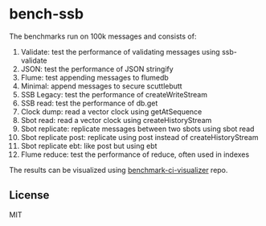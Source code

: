 # bench-ssb

The benchmarks run on 100k messages and consists of:

1. Validate: test the performance of validating messages using ssb-validate
2. JSON: test the performance of JSON stringify
3. Flume: test appending messages to flumedb
4. Minimal: append messages to secure scuttlebutt
5. SSB Legacy: test the performance of createWriteStream
6. SSB read: test the performance of db.get
7. Clock dump: read a vector clock using getAtSequence
8. Sbot read: read a vector clock using createHistoryStream
9. Sbot replicate: replicate messages between two sbots using sbot read
10. Sbot replicate post: replicate using post instead of createHistoryStream
11. Sbot replicate ebt: like post but using ebt
12. Flume reduce: test the performance of reduce, often used in indexes

The results can be visualized using
[benchmark-ci-visualizer](https://github.com/ssbc/benchmark-ci-visualizer)
repo.

## License

MIT
